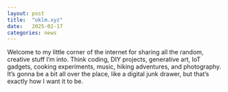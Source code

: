 ```yaml
---
layout: post
title:  "oklm.xyz"
date:   2025-02-17
categories: news
---
```

Welcome to my little corner of the internet for sharing all the random, creative stuff I’m into. Think coding, DIY projects, generative art, IoT gadgets, cooking experiments, music, hiking adventures, and photography. It’s gonna be a bit all over the place, like a digital junk drawer, but that’s exactly how I want it to be.